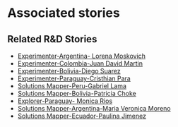 # Associated stories

<!-- !!DO NOT REMOVE!! start autogenerated hyperlinks -->
## Related R&D Stories
- [Experimenter\-Argentina\- Lorena Moskovich](/RnD-Archive/stories/?doc=Experimenters_ARG)
- [Experimenter\-Colombia\-Juan David Martin](/RnD-Archive/stories/?doc=Experimenters_COL)
- [Experimenter\-Bolivia\-Diego Suarez](/RnD-Archive/stories/?doc=Experimenters_BOL)
- [Experimenter\-Paraguay\-Cristhian Para](/RnD-Archive/stories/?doc=Experimenters_PRY)
- [Solutions Mapper\-Peru\-Gabriel Lama](/RnD-Archive/stories/?doc=SolutionMappers_PER)
- [Solutions Mapper\-Bolivia\-Patricia Choke](/RnD-Archive/stories/?doc=SolutionMappers_BOL)
- [Explorer\-Paraguay\- Monica Rios](/RnD-Archive/stories/?doc=Explorers_PRY)
- [Solutions Mapper\-Argentina\-Maria Veronica Moreno](/RnD-Archive/stories/?doc=SolutionMappers_ARG)
- [Solutions Mapper\-Ecuador\-Paulina Jimenez](/RnD-Archive/stories/?doc=SolutionMappers_ECU)
<!-- !!DO NOT REMOVE!! end autogenerated hyperlinks -->